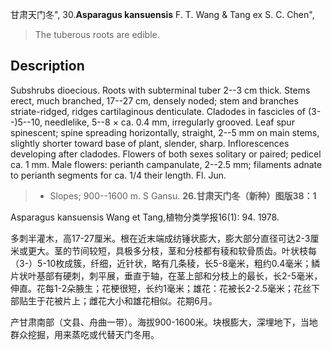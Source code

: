 甘肃天门冬",
30.**Asparagus kansuensis** F. T. Wang & Tang ex S. C. Chen",

> The tuberous roots are edible.

## Description
Subshrubs dioecious. Roots with subterminal tuber 2--3 cm thick. Stems erect, much branched, 17--27 cm, densely noded; stem and branches striate-ridged, ridges cartilaginous denticulate. Cladodes in fascicles of (3--)5--10, needlelike, 5--8 × ca. 0.4 mm, irregularly grooved. Leaf spur spinescent; spine spreading horizontally, straight, 2--5 mm on main stems, slightly shorter toward base of plant, slender, sharp. Inflorescences developing after cladodes. Flowers of both sexes solitary or paired; pedicel ca. 1 mm. Male flowers: perianth campanulate, 2--2.5 mm; filaments adnate to perianth segments for ca. 1/4 their length. Fl. Jun.

> * Slopes; 900--1600 m. S Gansu.
**26.甘肃天门冬（新种）图版38：1**

Asparagus kansuensis Wang et Tang,植物分类学报16(1): 94. 1978.

多刺半灌木，高17-27厘米。根在近末端成纺锤状膨大，膨大部分直径可达2-3厘米或更大。茎的节间较短，具极多分枝，茎和分枝都有稜和软骨质齿。叶状枝每（3-）5-10枚成簇，纤细，近针状，略有几条稜，长5-8毫米，粗约0.4毫米；鳞片状叶基部有硬刺，刺平展，垂直于轴，在茎上部和分枝上的最长，长2-5毫米，伸直。花每1-2朵腋生；花梗很短，长约1毫米；雄花：花被长2-2.5毫米；花丝下部贴生于花被片上；雌花大小和雄花相似。花期6月。

产甘肃南部（文县、舟曲一带）。海拔900-1600米。块根膨大，深埋地下，当地群众挖掘，用来蒸吃或代替天门冬用。
